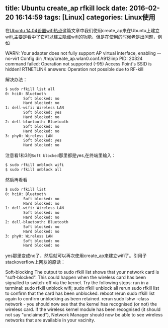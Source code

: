 title: Ubuntu create_ap rfkill lock
date: 2016-02-20 16:14:59
tags: [Linux]
categories: Linux使用
---
在[Ubuntu 14.04设置wifi热点](../../../2015/10/07)这篇文章中我们使用create_ap来在Ubuntu上建立wifi,主要是看中了它可以建立隐藏wifi的功能，但是在使用的时候老是出问题，例如
> 
WARN: Your adapter does not fully support AP virtual interface, enabling --no-virt
Config dir: /tmp/create_ap.wlan0.conf.A912iinp
PID: 20324
command failed: Operation not supported (-95)
Access Point's SSID is hidden!
RTNETLINK answers: Operation not possible due to RF-kill

解决办法：
```bash
$ sudo rfkill list all
0: hci0: Bluetooth
        Soft blocked: no
        Hard blocked: no
1: dell-wifi: Wireless LAN
        Soft blocked: yes
        Hard blocked: no
2: dell-bluetooth: Bluetooth
        Soft blocked: no
        Hard blocked: no
3: phy0: Wireless LAN
        Soft blocked: yes
        Hard blocked: no
```
注意看1和3的`Soft blocked`那里都是yes,在终端里输入：
```bash
$ sudo rfkill unblock wifi
$ sudo rfkill unblock all
```
然后再看看
```bash
$ sudo rfkill list
0: hci0: Bluetooth
        Soft blocked: no
        Hard blocked: no
1: dell-wifi: Wireless LAN
        Soft blocked: no
        Hard blocked: no
2: dell-bluetooth: Bluetooth
        Soft blocked: no
        Hard blocked: no
3: phy0: Wireless LAN
        Soft blocked: no
        Hard blocked: no
```
yes那里变成no了，然后就可以再次使用create_ap来建立wifi了。引用子stackoverflow上网友的原话：
> 
Soft-blocking
The output to sudo rfkill list shows that your network card is "soft-blocked".
This could happen when the wireless card has been signalled to switch-off via the kernel.
Try the following steps:
run in a terminal:
sudo rfkill unblock wifi; sudo rfkill unblock all
rerun sudo rfkill list to confirm that the card has been unblocked.
reboot
rerun sudo rfkill list again to confirm unblocking as been retained.
rerun sudo lshw -class network - you should now see that the kernel has recognised (or not) the wireless card.
If the wireless kernel module has been recognised (it should not say "unclaimed"), Network Manager should now be able to see wireless networks that are available in your vacinity.

